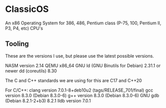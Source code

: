# ClassicOS

An x86 Operating System for 386, 486, Pentium class (P-75, 100, Pentium II, P3, P4, etc) CPU's

## Tooling

These are the versions I use, but please use the latest possible versions.

NASM version 2.14
QEMU x86_64
GNU ld (GNU Binutils for Debian) 2.31.1 or newer
dd (coreutils) 8.30

The C and C++ standards we are using for this are C17 and C++20

For C/C++:
 clang version 7.0.1-8+deb10u2 (tags/RELEASE_701/final)
 gcc version 8.3.0 (Debian 8.3.0-6)
 g++ version 8.3.0 (Debian 8.3.0-6)
 GNU gdb (Debian 8.2.1-2+b3) 8.2.1
 lldb version 7.0.1
